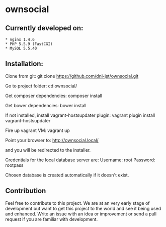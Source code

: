 # ownsocial

## Currently developed on:

	* nginx 1.4.6
	* PHP 5.5.9 (FastCGI)
	* MySQL 5.5.40

## Installation:

Clone from git:
	git clone https://github.com/dnl-jst/ownsocial.git

Go to project folder:
	cd ownsocial/

Get composer dependencies:
	composer install

Get bower dependencies:
	bower install

If not installed, install vagrant-hostsupdater plugin:
	vagrant plugin install vagrant-hostsupdater

Fire up vagrant VM:
	vagrant up

Point your browser to:
	http://ownsocial.local/

and you will be redirected to the installer.

Credentials for the local database server are:
	Username: root
	Password: rootpass

Chosen database is created automatically if it doesn't exist.

## Contribution

Feel free to contribute to this project. We are at an very early
stage of development but want to get this project to the world
and see it being used and enhanced. Write an issue with an idea
or improvement or send a pull request if you are familiar with
development.